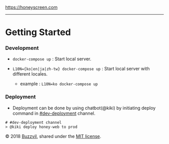 https://honeyscreen.com

---

# Getting Started

### Development

* `docker-compose up` : Start local server.

* `L10N={ko|en|ja|zh-tw} docker-compose up` : Start local server with different locales.
  
  * example : `L10N=ko docker-compose up`

### Deployment

* Deployment can be done by using chatbot(@kiki) by initiating deploy command in [#dev-deployment](https://buzzvil.slack.com/archives/C6BLT25FD) channel.

```
# #dev-deployment channel
> @kiki deploy honey-web to prod
```

© 2018 [Buzzvil](https://www.buzzvil.com), shared under the [MIT license](https://opensource.org/licenses/MIT).
